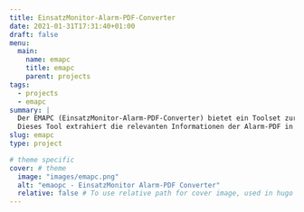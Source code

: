 ```yaml
---
title: EinsatzMonitor-Alarm-PDF-Converter
date: 2021-01-31T17:31:40+01:00
draft: false
menu:
  main:
    name: emapc
    title: emapc
    parent: projects
tags:
  - projects
  - emapc
summary: |
  Der EMAPC (EinsatzMonitor-Alarm-PDF-Converter) bietet ein Toolset zur Konvertierung einer eingehenden Alarm-PDF in ein Format, das vom EinsatzMonitor lesbar ist. 
  Dieses Tool extrahiert die relevanten Informationen der Alarm-PDF in eine schlüssel-wert-formatierte Datei, die durch die Mustererkennung des EinsatzMonitors gelesen werden kann.
slug: emapc
type: project

# theme specific
cover: # theme
  image: "images/emapc.png"
  alt: "emaopc - EinsatzMonitor Alarm-PDF Converter"
  relative: false # To use relative path for cover image, used in hugo Page-bundles
---
```

